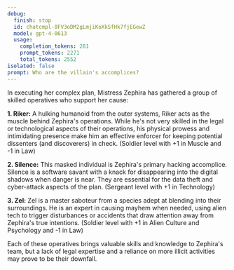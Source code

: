 ```yaml
---
debug:
  finish: stop
  id: chatcmpl-8FV3oDM2gLmjiKoXkSfHk7fjEGewZ
  model: gpt-4-0613
  usage:
    completion_tokens: 281
    prompt_tokens: 2271
    total_tokens: 2552
isolated: false
prompt: Who are the villain's accomplices?
---
```

In executing her complex plan, Mistress Zephira has gathered a group of skilled operatives who support her cause:

**1. Riker:** A hulking humanoid from the outer systems, Riker acts as the muscle behind Zephira's operations. While he's not very skilled in the legal or technological aspects of their operations, his physical prowess and intimidating presence make him an effective enforcer for keeping potential dissenters (and discoverers) in check. (Soldier level with +1 in Muscle and -1 in Law)

**2. Silence:** This masked individual is Zephira's primary hacking accomplice. Silence is a software savant with a knack for disappearing into the digital shadows when danger is near. They are essential for the data theft and cyber-attack aspects of the plan. (Sergeant level with +1 in Technology)

**3. Zel:** Zel is a master saboteur from a species adept at blending into their surroundings. He is an expert in causing mayhem when needed, using alien tech to trigger disturbances or accidents that draw attention away from Zephira's true intentions. (Soldier level with +1 in Alien Culture and Psychology and -1 in Law)

Each of these operatives brings valuable skills and knowledge to Zephira's team, but a lack of legal expertise and a reliance on more illicit activities may prove to be their downfall.
